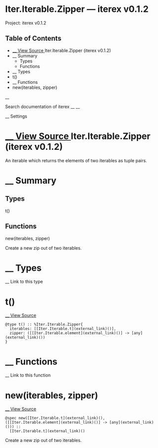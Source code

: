 # Iter.Iterable.Zipper — iterex v0.1.2

Project: iterex v0.1.2

## Table of Contents

- [ __ View Source ](external_link) Iter.Iterable.Zipper (iterex v0.1.2)
- __ Summary
  - Types
  - Functions
- __ Types
- t()
- __ Functions
- new(iterables, zipper)

__

Search documentation of iterex __ __

__ Settings

#  [ __ View Source ](external_link) Iter.Iterable.Zipper (iterex v0.1.2)

An iterable which returns the elements of two iterables as tuple pairs.

#  __ Summary

##  Types

t()

##  Functions

new(iterables, zipper)

Create a new zip out of two iterables.

#  __ Types

__ Link to this type

# t()

[ __ View Source ](external_link)
    
    
    @type t() :: %Iter.Iterable.Zipper{
      iterables: [[Iter.Iterable.t](external_link)()],
      zipper: ([[Iter.Iterable.element](external_link)()] -> [any](external_link)())
    }

#  __ Functions

__ Link to this function

# new(iterables, zipper)

[ __ View Source ](external_link)
    
    
    @spec new([Iter.Iterable.t](external_link)(), ([[Iter.Iterable.element](external_link)()] -> [any](external_link)())) ::
      [Iter.Iterable.t](external_link)()

Create a new zip out of two iterables.

